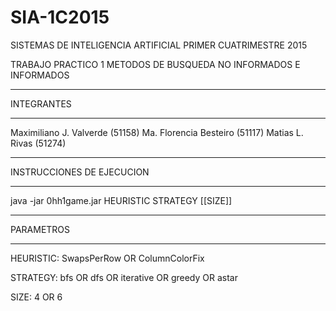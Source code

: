 # SIA-1C2015

SISTEMAS DE INTELIGENCIA ARTIFICIAL
PRIMER CUATRIMESTRE 2015

TRABAJO PRACTICO 1
METODOS DE BUSQUEDA NO INFORMADOS E INFORMADOS

**********************************
INTEGRANTES
**********************************
Maximiliano J. Valverde (51158)
Ma. Florencia Besteiro (51117)
Matias L. Rivas (51274)

*********************************
INSTRUCCIONES DE EJECUCION
*********************************

java -jar 0hh1game.jar HEURISTIC STRATEGY [[SIZE]]

*********************************
PARAMETROS
*********************************

HEURISTIC: SwapsPerRow OR ColumnColorFix

STRATEGY: bfs OR dfs OR iterative OR greedy OR astar

SIZE: 4 OR 6 
